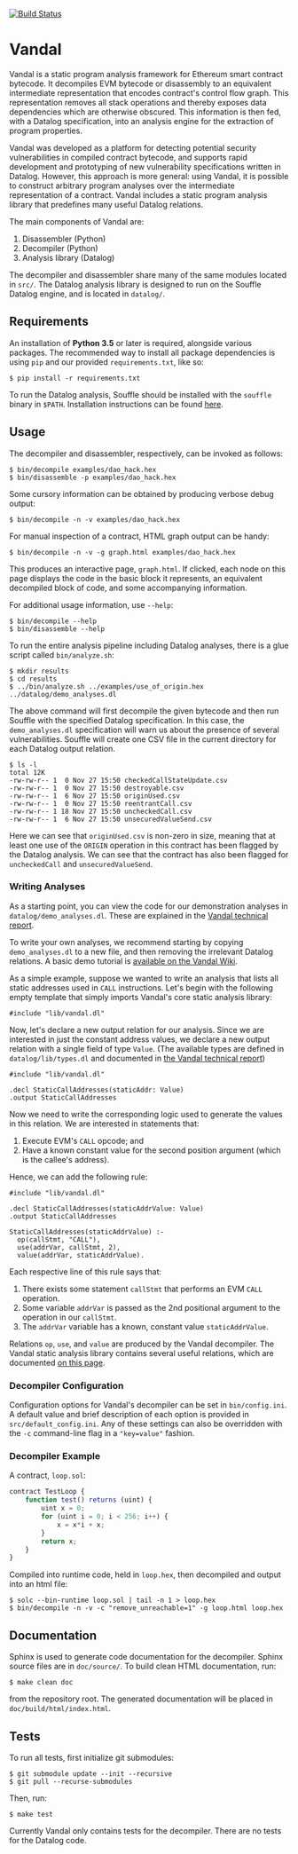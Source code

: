 [![Build Status](https://travis-ci.org/usyd-blockchain/vandal.svg?branch=master)](https://travis-ci.org/usyd-blockchain/vandal)

# Vandal

Vandal is a static program analysis framework for Ethereum smart contract
bytecode. It decompiles EVM bytecode or disassembly to an equivalent
intermediate representation that encodes contract's control flow graph. This
representation removes all stack operations and thereby exposes data
dependencies which are otherwise obscured. This information is then fed, with
a Datalog specification, into an analysis engine for the extraction of program
properties.

Vandal was developed as a platform for detecting potential security
vulnerabilities in compiled contract bytecode, and supports rapid development
and prototyping of new vulnerability specifications written in Datalog.
However, this approach is more general: using Vandal, it is possible to
construct arbitrary program analyses over the intermediate representation of
a contract. Vandal includes a static program analysis library that predefines
many useful Datalog relations.

The main components of Vandal are:
1. Disassembler (Python)
2. Decompiler (Python)
3. Analysis library (Datalog)

The decompiler and disassembler share many of the same modules located in
`src/`. The Datalog analysis library is designed to run on the Souffle Datalog
engine, and is located in `datalog/`.

## Requirements

An installation of **Python 3.5** or later is required, alongside various
packages. The recommended way to install all package dependencies is using
`pip` and our provided `requirements.txt`, like so:

```
$ pip install -r requirements.txt
```

To run the Datalog analysis, Souffle should be installed with the `souffle`
binary in `$PATH`. Installation instructions can be found
[here](https://souffle-lang.github.io/download/).

## Usage

The decompiler and disassembler, respectively, can be invoked as follows:

```
$ bin/decompile examples/dao_hack.hex
$ bin/disassemble -p examples/dao_hack.hex
```

Some cursory information can be obtained by producing verbose debug output:

```
$ bin/decompile -n -v examples/dao_hack.hex
```

For manual inspection of a contract, HTML graph output can be handy:

```
$ bin/decompile -n -v -g graph.html examples/dao_hack.hex
```

This produces an interactive page, `graph.html`. If clicked, each node on this
page displays the code in the basic block it represents, an equivalent
decompiled block of code, and some accompanying information.

For additional usage information, use `--help`:

```
$ bin/decompile --help
$ bin/disassemble --help
```

To run the entire analysis pipeline including Datalog analyses, there is a glue
script called `bin/analyze.sh`:

```
$ mkdir results
$ cd results
$ ../bin/analyze.sh ../examples/use_of_origin.hex ../datalog/demo_analyses.dl
```

The above command will first decompile the given bytecode and then run Souffle
with the specified Datalog specification. In this case, the `demo_analyses.dl`
specification will warn us about the presence of several vulnerabilities.
Souffle will create one CSV file in the current directory for each Datalog
output relation.

```
$ ls -l
total 12K
-rw-rw-r-- 1  0 Nov 27 15:50 checkedCallStateUpdate.csv
-rw-rw-r-- 1  0 Nov 27 15:50 destroyable.csv
-rw-rw-r-- 1  6 Nov 27 15:50 originUsed.csv
-rw-rw-r-- 1  0 Nov 27 15:50 reentrantCall.csv
-rw-rw-r-- 1 18 Nov 27 15:50 uncheckedCall.csv
-rw-rw-r-- 1  6 Nov 27 15:50 unsecuredValueSend.csv
```

Here we can see that `originUsed.csv` is non-zero in size, meaning that at
least one use of the `ORIGIN` operation in this contract has been flagged by
the Datalog analysis. We can see that the contract has also been flagged for
`uncheckedCall` and `unsecuredValueSend`.

### Writing Analyses

As a starting point, you can view the code for our demonstration analyses in
`datalog/demo_analyses.dl`. These are explained in the [Vandal technical
report](https://arxiv.org/abs/1809.03981).

To write your own analyses, we recommend starting by copying `demo_analyses.dl`
to a new file, and then removing the irrelevant Datalog relations. A basic demo
tutorial is [available on the Vandal Wiki](#TODO).

As a simple example, suppose we wanted to write an analysis that lists all
static addresses used in `CALL` instructions. Let's begin with the following
empty template that simply imports Vandal's core static analysis library:

```
#include "lib/vandal.dl"

```

Now, let's declare a new output relation for our analysis. Since we are
interested in just the constant address values, we declare a new output
relation with a single field of type `Value`. (The available types are defined
in `datalog/lib/types.dl` and documented in [the Vandal technical report](#TODO))

```
#include "lib/vandal.dl"

.decl StaticCallAddresses(staticAddr: Value)
.output StaticCallAddresses
```

Now we need to write the corresponding logic used to generate the values in
this relation. We are interested in statements that:
1. Execute EVM's `CALL` opcode; and
2. Have a known constant value for the second position argument (which is the callee's address).

Hence, we can add the following rule:

```
#include "lib/vandal.dl"

.decl StaticCallAddresses(staticAddrValue: Value)
.output StaticCallAddresses

StaticCallAddresses(staticAddrValue) :-
  op(callStmt, "CALL"),
  use(addrVar, callStmt, 2),
  value(addrVar, staticAddrValue).
```

Each respective line of this rule says that:
1. There exists some statement `callStmt` that performs an EVM `CALL` operation.
2. Some variable `addrVar` is passed as the 2nd positional argument to the operation in our `callStmt`.
3. The `addrVar` variable has a known, constant value `staticAddrValue`.

Relations `op`, `use`, and `value` are produced by the Vandal decompiler. The Vandal static analysis library contains several useful relations, which are documented [on this page](#TODO).

### Decompiler Configuration

Configuration options for Vandal's decompiler can be set in `bin/config.ini`.
A default value and brief description of each option is provided in
`src/default_config.ini`. Any of these settings can also be overridden with the
`-c` command-line flag in a `"key=value"` fashion.

### Decompiler Example

A contract, `loop.sol`:
```javascript
contract TestLoop {
    function test() returns (uint) {
        uint x = 0;
        for (uint i = 0; i < 256; i++) {
            x = x*i + x;
        }
        return x;
    }
}
```

Compiled into runtime code, held in `loop.hex`, then decompiled
and output into an html file:
```
$ solc --bin-runtime loop.sol | tail -n 1 > loop.hex
$ bin/decompile -n -v -c "remove_unreachable=1" -g loop.html loop.hex
```


## Documentation

Sphinx is used to generate code documentation for the decompiler. Sphinx source
files are in `doc/source/`. To build clean HTML documentation, run:

```
$ make clean doc
```

from the repository root. The generated documentation will be placed in
`doc/build/html/index.html`.


## Tests

To run all tests, first initialize git submodules:

```
$ git submodule update --init --recursive
$ git pull --recurse-submodules
```

Then, run:

```
$ make test
```

Currently Vandal only contains tests for the decompiler. There are no tests for
the Datalog code.
